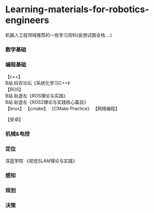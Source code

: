 # Learning-materials-for-robotics-engineers
机器人工程领域推荐的一些学习资料(妄想试图全栈....)

### 数学基础  


### 编程基础
【c++】     
B站 码农论坛《系统化学习C++》  
【ROS】    
B站  赵虚左《ROS理论与实践》  
B站 赵虚左《ROS2理论与实践核心篇目》  
【linux】
【cmake】
《CMake Practice》
【网络编程】  

【安卓】  

### 机械&电控


### 定位
深蓝学院 《视觉SLAM理论与实践》  
### 感知  

### 规划



### 决策
